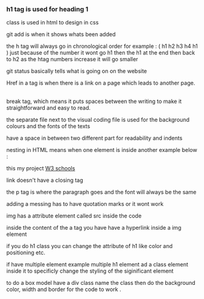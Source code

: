 ### h1 tag is used for heading 1 

class is used in html to design in  css 

git add is when it shows whats been added

the h tag will always go in chronological order for example :
( h1 h2 h3 h4 h1 ) just because of the number it wont go h1 then the h1 at the end then back to h2  as the htag numbers increase it will go smaller

git status basically tells what is going on on the website 

Href in a tag is when there is a link on a page which leads to another page.

<Br>  break tag, which means it puts spaces between the writing to make it straightforward and easy to read.

the separate file next to the visual coding file is used for the background colours and the fonts of the texts 

have a space in between two different part for readability and indents 

nesting in HTML means when one element is inside another example below :

<p>
    this my project 
    <a href href="https://www.w3schools.com"> W3 schools</a>
    </p>


link doesn't have a closing tag 

the p tag is where the paragraph goes and the font will always be the same 

adding a messing has to have quotation marks or it wont work 

img   has a attribute element called src inside the code

inside the content of the a tag you have have a hyperlink inside a img element

if you do h1 class you can change the attribute of h1 like color and positioning etc.

if have multiple element example multiple h1 element ad a class element inside it to specificly change the styling of the siginificant element 

to do a box model have a div class name the class then do the background color, width and border for the code to work .